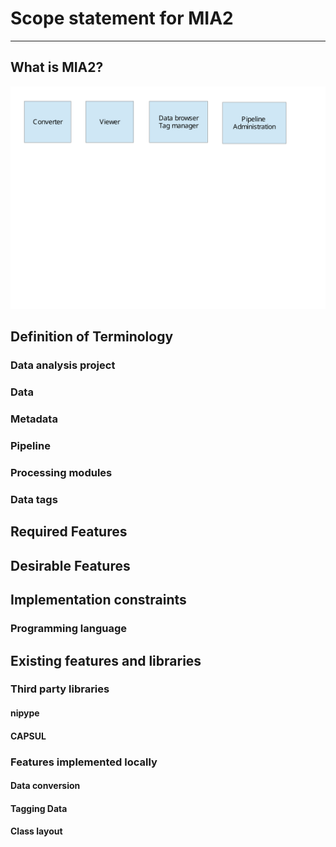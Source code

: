 # Scope statement for MIA2
--------------------------

## What is MIA2?

![Architecture of the MIA2 software](images/Architecture.svg)

## Definition of Terminology

### Data analysis project

### Data

### Metadata

### Pipeline

### Processing modules

### Data tags

## Required Features

## Desirable Features

## Implementation constraints

### Programming language

## Existing features and libraries

### Third party libraries

#### nipype

#### CAPSUL

### Features implemented locally

#### Data conversion

#### Tagging Data

#### Class layout